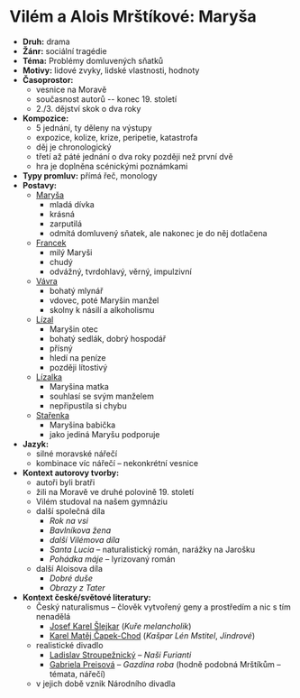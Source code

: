 # Vilém a Alois Mrštíkové: Maryša
- __Druh:__ drama
- __Žánr:__ sociální tragédie
- __Téma:__ Problémy domluvených sňatků
- __Motivy:__ lidové zvyky, lidské vlastnosti, hodnoty
- __Časoprostor:__
	- vesnice na Moravě
	- současnost autorů -- konec 19. století
	- 2./3. dějství skok o dva roky
- __Kompozice:__
	- 5 jednání, ty děleny na výstupy
	- expozice, kolize, krize, peripetie, katastrofa
	- děj je chronologický
	- třetí až páté jednání o dva roky později než první dvě
	- hra je doplněna scénickými poznámkami
- __Typy promluv:__ přímá řeč, monology
- __Postavy:__ 
	- <u>Maryša</u>
		- mladá dívka
		- krásná
		- zarputilá
		- odmítá domluvený sňatek, ale nakonec je do něj dotlačena
	- <u>Francek</u>
		- milý Maryši
		- chudý
		- odvážný, tvrdohlavý, věrný, impulzivní
	- <u>Vávra</u>
		- bohatý mlynář
		- vdovec, poté Maryšin manžel
		- skolny k násilí a alkoholismu
	- <u>Lízal</u>
		- Maryšin otec
		- bohatý sedlák, dobrý hospodář
		- přísný
		- hledí na peníze
		- později lítostivý
	- <u>Lízalka</u>
		- Maryšina matka
		- souhlasí se svým manželem
		- nepřipustila si chybu
	- <u>Stařenka</u>
		- Maryšina babička
		- jako jediná Maryšu podporuje
- __Jazyk:__
	- silné moravské nářečí
	- kombinace víc nářečí – nekonkrétní vesnice
- __Kontext autorovy tvorby:__
	- autoři byli bratři
	- žili na Moravě ve druhé polovině 19. století
	- Vilém studoval na našem gymnáziu
	- další společná díla
		- _Rok na vsi_
		- _Bavlníkova žena_
		- _další Vilémova díla_
		- _Santa Lucia_ – naturalistický román, narážky na Jarošku
		- _Pohádka máje_ – lyrizovaný román
	- další Aloisova díla
		- _Dobré duše_
		- _Obrazy z Tater_
- __Kontext české/světové literatury:__
	- Český naturalismus – člověk vytvořený geny a prostředím a nic s tím nenadělá
		- <u>Josef Karel Šlejkar</u> (_Kuře melancholik_)
		- <u>Karel Matěj Čapek-Chod</u> (_Kašpar Lén Mstitel_, _Jindrové_)
	- realistické divadlo
		- <u>Ladislav Stroupežnický</u> – _Naši Furianti_
		- <u>Gabriela Preisová</u> – _Gazdina roba_ (hodně podobná Mrštíkům – témata, nářečí)
	- v jejich době vznik Národního divadla